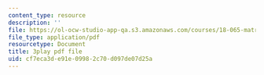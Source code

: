 ```yaml
---
content_type: resource
description: ''
file: https://ol-ocw-studio-app-qa.s3.amazonaws.com/courses/18-065-matrix-methods-in-data-analysis-signal-processing-and-machine-learning-spring-2018/cf7eca3de91e09982c70d097de07d25a_feb9j65Iz4w.pdf
file_type: application/pdf
resourcetype: Document
title: 3play pdf file
uid: cf7eca3d-e91e-0998-2c70-d097de07d25a
---
```

